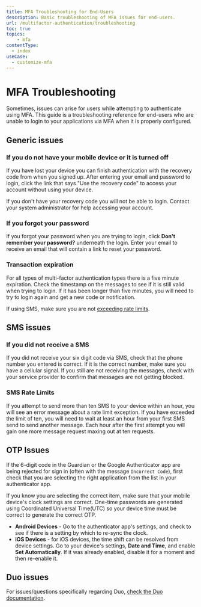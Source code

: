 ```yaml
---
title: MFA Troubleshooting for End-Users
description: Basic troubleshooting of MFA issues for end-users.
url: /multifactor-authentication/troubleshooting
toc: true
topics:
    - mfa
contentType:
  - index
useCase:
  - customize-mfa
---
```

# MFA Troubleshooting

Sometimes, issues can arise for users while attempting to authenticate using MFA. This guide is a troubleshooting reference for end-users who are unable to login to your applications via MFA when it is properly configured.

## Generic issues

### If you do not have your mobile device or it is turned off

If you have lost your device you can finish authentication with the recovery code from when you signed up. After entering your email and password to login, click the link that says "Use the recovery code" to access your account without using your device.

If you don't have your recovery code you will not be able to login. Contact your system administrator for help accessing your account.

### If you forgot your password

If you forgot your password when you are trying to login, click **Don't remember your password?** underneath the login. Enter your email to receive an email that will contain a link to reset your password.

### Transaction expiration

For all types of multi-factor authentication types there is a five minute expiration. Check the timestamp on the messages to see if it is still valid when trying to login. If it has been longer than five minutes, you will need to try to login again and get a new code or notification.

If using SMS, make sure you are not [exceeding rate limits](#sms-rate-limits).

## SMS issues

### If you did not receive a SMS

If you did not receive your six digit code via SMS, check that the phone number you entered is correct. If it is the correct number, make sure you have a cellular signal. If you still are not receiving the messages, check with your service provider to confirm that messages are not getting blocked.

### SMS Rate Limits

If you attempt to send more than ten SMS to your device within an hour, you will see an error message about a rate limit exception. If you have exceeded the limit of ten, you will need to wait at least an hour from your first SMS send to send another message. Each hour after the first attempt you will gain one more message request maxing out at ten requests.

## OTP Issues

If the 6-digit code in the Guardian or the Google Authenticator app are being rejected for sign in (often with the message `Incorrect Code`), first check that you are selecting the right application from the list in your authenticator app.

If you know you are selecting the correct item, make sure that your mobile device's clock settings are correct. One-time passwords are generated using Coordinated Universal Time(UTC) so your device time must be correct to generate the correct OTP.

* **Android Devices** - Go to the authenticator app's settings, and check to see if there is a setting by which to re-sync the clock.
* **iOS Devices** - for iOS devices, the time shift can be resolved from device settings. Go to your device's settings, **Date and Time**, and enable **Set Automatically**. If it was already enabled, disable it for a moment and then re-enable it.

## Duo issues

For issues/questions specifically regarding Duo, [check the Duo documentation](https://guide.duo.com).